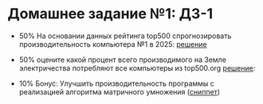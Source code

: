 # Домашнее задание №1: ДЗ-1

* 50% На основании данных рейтинга top500 спрогнозировать  производительность компьютера №1 в 2025: [решение](https://github.com/GimmeDanger/made-hpc-2021/blob/master/hw/1/1_top_1_predict.ipynb)

* 50% оцените какой процент всего производимого на Земле электричества потребляют все компьютеры из top500.org [решение](https://github.com/GimmeDanger/made-hpc-2021/blob/master/hw/1/2_world_energy_consumption_share.ipynb): 

* 10% Бонус: Улучшить производительность программы с реализацией алгоритма матричного умножения ([сниппет](https://bit.ly/339RAhp))

